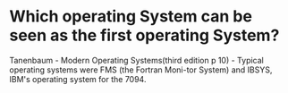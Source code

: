 # Which operating System can be seen as the first operating System?
Tanenbaum - Modern Operating Systems(third edition p 10) - Typical  operating systems were FMS (the Fortran Moni-tor System)  and IBSYS,  IBM's operating  system for the 7094. 
 

